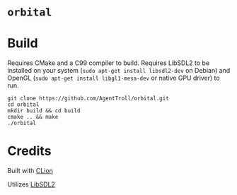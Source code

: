 # `orbital`

# Build

Requires CMake and a C99 compiler to build. Requires 
LibSDL2 to be installed on your system (`sudo apt-get install libsdl2-dev` 
on Debian) and OpenGL (`sudo apt-get install libgl1-mesa-dev`
or native GPU driver) to run.

``` shell
git clone https://github.com/AgentTroll/orbital.git
cd orbital
mkdir build && cd build
cmake .. && make
./orbital
```

# Credits

Built with [CLion](https://www.jetbrains.com/clion/)

Utilizes [LibSDL2](https://www.libsdl.org/)
